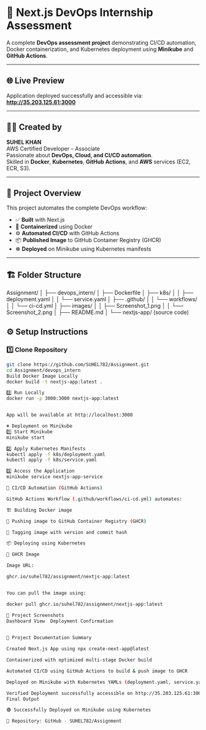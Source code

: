 # 🚀 Next.js DevOps Internship Assessment

A complete **DevOps assessment project** demonstrating CI/CD automation, Docker containerization, and Kubernetes deployment using **Minikube** and **GitHub Actions**.

---

## 🌐 Live Preview

Application deployed successfully and accessible via:
**http://35.203.125.61:3000**

---

## 👨‍💻 Created by

**SUHEL KHAN**  
AWS Certified Developer – Associate  
Passionate about **DevOps, Cloud, and CI/CD automation**.  
Skilled in **Docker**, **Kubernetes**, **GitHub Actions**, and **AWS** services (EC2, ECR, S3).

---

## 📁 Project Overview

This project automates the complete DevOps workflow:

- ✅ **Built** with Next.js  
- 🐳 **Containerized** using Docker  
- ⚙️ **Automated CI/CD** with GitHub Actions  
- 📦 **Published Image** to GitHub Container Registry (GHCR)  
- ☸️ **Deployed** on Minikube using Kubernetes manifests  

---

## 🏗️ Folder Structure

Assignment/
│
├── devops_intern/
│ ├── Dockerfile
│ ├── k8s/
│ │ ├── deployment.yaml
│ │ └── service.yaml
│ ├── .github/
│ │ └── workflows/
│ │ └── ci-cd.yml
│ ├── images/
│ │ ├── Screenshot_1.png
│ │ └── Screenshot_2.png
│ ├── README.md
│ └── nextjs-app/ (source code)

## ⚙️ Setup Instructions

### 1️⃣ Clone Repository

```bash
git clone https://github.com/SUHEL782/Assignment.git
cd Assignment/devops_intern
Build Docker Image Locally
docker build -t nextjs-app:latest .

3️⃣ Run Locally
docker run -p 3000:3000 nextjs-app:latest


App will be available at http://localhost:3000

☸️ Deployment on Minikube
1️⃣ Start Minikube
minikube start

2️⃣ Apply Kubernetes Manifests
kubectl apply -f k8s/deployment.yaml
kubectl apply -f k8s/service.yaml

3️⃣ Access the Application
minikube service nextjs-app-service

🧰 CI/CD Automation (GitHub Actions)

GitHub Actions Workflow (.github/workflows/ci-cd.yml) automates:

🏗️ Building Docker image

🚀 Pushing image to GitHub Container Registry (GHCR)

🔖 Tagging image with version and commit hash

📦 Deploying using Kubernetes

🐳 GHCR Image

Image URL:

ghcr.io/suhel782/assignment/nextjs-app:latest


You can pull the image using:

docker pull ghcr.io/suhel782/assignment/nextjs-app:latest

📸 Project Screenshots
Dashboard View	Deployment Confirmation

	
📜 Project Documentation Summary

Created Next.js App using npx create-next-app@latest

Containerized with optimized multi-stage Docker build

Automated CI/CD using GitHub Actions to build & push image to GHCR

Deployed on Minikube with Kubernetes YAMLs (deployment.yaml, service.yaml)

Verified Deployment successfully accessible on http://35.203.125.61:3000
Final Output

🟢 Successfully Deployed on Minikube using Kubernetes

📎 Repository: GitHub - SUHEL782/Assignment
